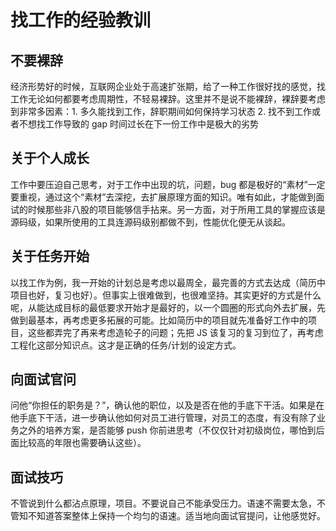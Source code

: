 # 找工作的经验教训

## 不要裸辞

经济形势好的时候，互联网企业处于高速扩张期，给了一种工作很好找的感觉，找工作无论如何都要考虑周期性，不轻易裸辞。这里并不是说不能裸辞，裸辞要考虑到非常多因素：1. 多久能找到工作，辞职期间如何保持学习状态 2. 找不到工作或者不想找工作导致的 gap 时间过长在下一份工作中是极大的劣势

## 关于个人成长

工作中要压迫自己思考，对于工作中出现的坑，问题，bug 都是极好的“素材”一定要重视，通过这个“素材”去深挖，去扩展原理方面的知识。唯有如此，才能做到面试的时候那些非八股的项目能够信手拈来。另一方面，对于所用工具的掌握应该是源码级，如果所使用的工具连源码级别都做不到，性能优化便无从谈起。

## 关于任务开始

以找工作为例，我一开始的计划总是考虑以最周全，最完善的方式去达成（简历中项目也好，复习也好）。但事实上很难做到，也很难坚持。其实更好的方式是什么呢，从能达成目标的最低要求开始才是最好的，以一个圆圈的形式向外去扩展，先做到最基本，再考虑更多拓展的可能。比如简历中的项目就先准备好工作中的项目，这些都弄完了再来考虑造轮子的问题；先把 JS 该复习的复习到位了，再考虑工程化这部分知识点。这才是正确的任务/计划的设定方式。

## 向面试官问

问他“你担任的职务是？”，确认他的职位，以及是否在他的手底下干活。如果是在他手底下干活，进一步确认他如何对员工进行管理，对员工的态度，有没有除了业务之外的培养方案，是否能够 push 你前进思考（不仅仅针对初级岗位，哪怕到后面比较高的年限也需要确认这些）。

## 面试技巧

不管说到什么都沾点原理，项目。不要说自己不能承受压力。语速不需要太急，不管知不知道答案整体上保持一个均匀的语速。适当地向面试官提问，让他感觉好。
